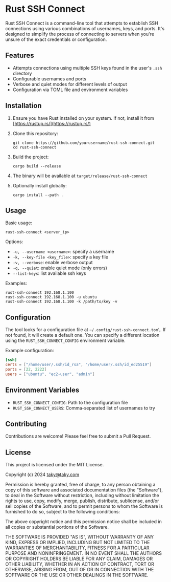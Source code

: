 # Rust SSH Connect

Rust SSH Connect is a command-line tool that attempts to establish SSH connections using various combinations of usernames, keys, and ports. It's designed to simplify the process of connecting to servers when you're unsure of the exact credentials or configuration.

## Features

- Attempts connections using multiple SSH keys found in the user's `.ssh` directory
- Configurable usernames and ports
- Verbose and quiet modes for different levels of output
- Configuration via TOML file and environment variables

## Installation

1. Ensure you have Rust installed on your system. If not, install it from [https://rustup.rs/](https://rustup.rs/)

2. Clone this repository:
   ```
   git clone https://github.com/yourusername/rust-ssh-connect.git
   cd rust-ssh-connect
   ```

3. Build the project:
   ```
   cargo build --release
   ```

4. The binary will be available at `target/release/rust-ssh-connect`

5. Optionally install globally:
   ```
   cargo install --path .
   ```

## Usage

Basic usage:
```
rust-ssh-connect <server_ip>
```

Options:
- `-u, --username <username>`: specify a username
- `-k, --key-file <key_file>`: specify a key file
- `-v, --verbose`: enable verbose output
- `-q, --quiet`: enable quiet mode (only errors)
- `--list-keys`: list available ssh keys

Examples:
```
rust-ssh-connect 192.168.1.100
rust-ssh-connect 192.168.1.100 -u ubuntu
rust-ssh-connect 192.168.1.100 -k /path/to/key -v
```

## Configuration

The tool looks for a configuration file at `~/.config/rust-ssh-connect.toml`. If not found, it will create a default one. You can specify a different location using the `RUST_SSH_CONNECT_CONFIG` environment variable.

Example configuration:

```toml
[ssh]
certs = ["/home/user/.ssh/id_rsa", "/home/user/.ssh/id_ed25519"]
ports = [22, 2222]
users = ["ubuntu", "ec2-user", "admin"]
```

## Environment Variables

- `RUST_SSH_CONNECT_CONFIG`: Path to the configuration file
- `RUST_SSH_CONNECT_USERS`: Comma-separated list of usernames to try

## Contributing

Contributions are welcome! Please feel free to submit a Pull Request.

## License

This project is licensed under the MIT License.

Copyright (c) 2024 taky@taky.com

Permission is hereby granted, free of charge, to any person obtaining a copy
of this software and associated documentation files (the "Software"), to deal
in the Software without restriction, including without limitation the rights
to use, copy, modify, merge, publish, distribute, sublicense, and/or sell
copies of the Software, and to permit persons to whom the Software is
furnished to do so, subject to the following conditions:

The above copyright notice and this permission notice shall be included in all
copies or substantial portions of the Software.

THE SOFTWARE IS PROVIDED "AS IS", WITHOUT WARRANTY OF ANY KIND, EXPRESS OR
IMPLIED, INCLUDING BUT NOT LIMITED TO THE WARRANTIES OF MERCHANTABILITY,
FITNESS FOR A PARTICULAR PURPOSE AND NONINFRINGEMENT. IN NO EVENT SHALL THE
AUTHORS OR COPYRIGHT HOLDERS BE LIABLE FOR ANY CLAIM, DAMAGES OR OTHER
LIABILITY, WHETHER IN AN ACTION OF CONTRACT, TORT OR OTHERWISE, ARISING FROM,
OUT OF OR IN CONNECTION WITH THE SOFTWARE OR THE USE OR OTHER DEALINGS IN THE
SOFTWARE.
